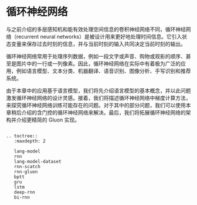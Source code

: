 # 循环神经网络

与之前介绍的多层感知机和能有效处理空间信息的卷积神经网络不同，循环神经网络（recurrent neural networks）是被设计用来更好地处理时间信息。它引入状态变量来保存过去时刻的信息，并与当前时刻的输入共同决定当前时刻的输出。

循环神经网络常用于处理序列数据，例如一段文字或声音、购物或观影的顺序、甚至是图片中的一行或一列像素。因此，循环神经网络在实际中有着极为广泛的应用，例如语言模型、文本分类、机器翻译、语音识别、图像分析、手写识别和推荐系统。

由于本章中的应用基于语言模型，我们将先介绍语言模型的基本概念，并以此问题激发循环神经网络的设计灵感。接着，我们将描述循环神经网络中梯度计算方法，来探究循环神经网络训练可能存在的问题。对于其中的部分问题，我们可以使用本章稍后介绍的含门控的循环神经网络来解决。最后，我们将拓展循环神经网络的架构并介绍更精简的 Gluon 实现。

```eval_rst

.. toctree::
   :maxdepth: 2

   lang-model
   rnn
   lang-model-dataset
   rnn-scatch
   rnn-gluon
   bptt
   gru
   lstm
   deep-rnn
   bi-rnn
```
